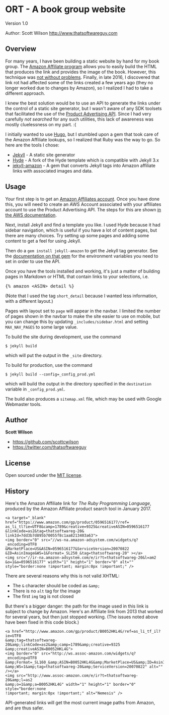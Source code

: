 # ORT - A book group website 

Version 1.0

Author: Scott Wilson
<http://www.thatsoftwareguy.com>

## Overview
For many years, I have been building a static website by hand for my book group.  The <a href="https://affiliate-program.amazon.com/home">Amazon Affiliate program</a> allows you to easily build the HTML that produces the link and provides the image of the book.  However, this technique was <a href="#history">not without problems</a>.  Finally, in late 2016, I discovered that link rot had affected some of the links created a few years ago (they no longer worked due to changes by Amazon), so I realized I had to take a different approach. 

I knew the best solution would be to use an API to generate the links under the control of a static site generator, but I wasn't aware of any SDK toolsets that facilitated the use of the <a href="http://docs.aws.amazon.com/AWSECommerceService/latest/DG/ProgrammingGuide.html">Product Advertising API</a>.  Since I had very carefully <i>not searched</i> for any such utilities, this lack of awareness was mostly cluelessness on my part. :(

I initially wanted to use <a href="https://gohugo.io/">Hugo</a>, but I stumbled upon a gem that took care of the Amazon Affiliate lookups, so I realized that Ruby was the way to go.  So here are the tools I chose: 

<ul>
<li><a href="http://jekyllrb.com/">Jekyll</a> - A static site generator</li>
<li><a href="https://github.com/JuanjoSalvador/hyde">Hyde</a> - A fork of the Hyde template which is compatible with Jekyll 3.x</li>
<li><a href="https://github.com/tokzk/jekyll-amazon">jekyll-amazon</a> - A gem that converts Jekyll tags into Amazon affiliate links with associated images and data. </li>
</ul>

## Usage

Your first step is to get an [Amazon Affiliates account](https://affiliate-program.amazon.com/).  Once you have done this, you will need to create an AWS Account associated with your affiliates account to use the Product Advertising API.
The steps for this are shown [in the AWS documentation](http://docs.aws.amazon.com/AWSECommerceService/latest/DG/CHAP_GettingStarted.html). 

Next, install Jekyll and find a template you like.  I used Hyde because it had sidebar navigation, which is useful if you have a lot of content pages, but there are many choices.  Try setting up some pages and adding some content to get a feel for using Jekyll.

Then do a `gem install jekyll-amazon` to get the Jekyll tag generator.
See the [documentation on that gem](https://www.rubydoc.info/gems/jekyll-amazon) for the environment variables you need 
to set in order to use the API. 

Once you have the tools installed and working, it's just a matter of building pages in Markdown or HTML that contain links to your selections, i.e. 

<pre>
{&#37; amazon &lt;ASIN&gt; detail &#37;}
</pre>

(Note that I used the tag `short_detail` because I wanted less information, with a different layout.)

Pages with layout set to `page` will appear in the navbar.  I limited the number of pages shown in the navbar to make the site easier to use on mobile, but you can change this by updating `_includes/sidebar.html` and setting `MAX_NAV_PAGES` to some large value.

To build the site during development, use the command 

`$ jekyll build`

which will put the output in the `_site` directory. 

To build for production, use the command 

`$ jekyll build --config=_config_prod.yml`

which will build the output in the directory specified in the `destination` variable in `_config_prod.yml`.

The build also produces a `sitemap.xml` file, which may be used with Google 
Webmaster tools. 

## Author

**Scott Wilson**
- <https://github.com/scottcwilson>
- <https://twitter.com/thatsoftwareguy>


## License

Open sourced under the [MIT license](LICENSE.md).

<div id="history"></div>

## History
Here's the Amazon Affiliate link for <i>The Ruby Programming Language</i>, produced by the Amazon Affiliate product search tool in January 2017.   

```
<a target="_blank"  href="https://www.amazon.com/gp/product/0596516177/ref=
as_li_tl?ie=UTF8&camp=1789&creative=9325&creativeASIN=0596516177
&linkCode=as2&tag=thatsoftwareg-20&
linkId=7dd3b7d895b70055f8c1aa8213403a63">
<img border="0" src="//ws-na.amazon-adsystem.com/widgets/q?_encoding=UTF8
&MarketPlace=US&ASIN=0596516177&ServiceVersion=20070822
&ID=AsinImage&WS=1&Format=_SL250_&tag=thatsoftwareg-20" ></a>
<img src="//ir-na.amazon-adsystem.com/e/ir?t=thatsoftwareg-20&l=am2
&o=1&a=0596516177" width="1" height="1" border="0" alt=""
style="border:none !important; margin:0px !important;" />
```

There are several reasons why this is not valid XHTML: 

* The `&` character should be coded as `&amp;`
* There is no `alt` tag for the image
* The first `img` tag is not closed

But there's a bigger danger: the path for the image used in this link is subject to change by Amazon.  Here's an Affiliate link from 2013 that worked for several years, but then just stopped working.  (The issues noted above have been fixed in this code block.)

```
<a href="http://www.amazon.com/gp/product/B0052HKL4G/ref=as_li_tf_il?ie=UTF8
&amp;tag=thatsoftwareg-20&amp;linkCode=as2&amp;camp=1789&amp;creative=9325
&amp;creativeASIN=B0052HKL4G">
<img border="0" src="http://ws.assoc-amazon.com/widgets/q?_encoding=UTF8
&amp;Format=_SL160_&amp;ASIN=B0052HKL4G&amp;MarketPlace=US&amp;ID=AsinImage
&amp;WS=1&amp;tag=thatsoftwareg-20&amp;ServiceVersion=20070822" alt="" /></a>
<img src="http://www.assoc-amazon.com/e/ir?t=thatsoftwareg-20&amp;l=as2
&amp;o=1&amp;a=B0052HKL4G" width="1" height="1" border="0" style="border:none 
!important; margin:0px !important;" alt="Nemesis" />
```

API-generated links will get the most current image paths from Amazon, and are thus safer.
